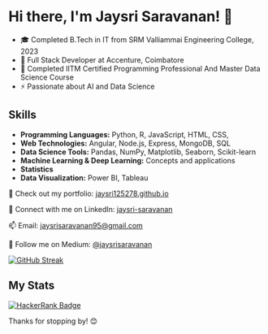 # Hi there, I'm Jaysri Saravanan! 👋

- 🎓 Completed B.Tech in IT from SRM Valliammai Engineering College, 2023
- 💼 Full Stack Developer at Accenture, Coimbatore
- 📜 Completed IITM Certified Programming Professional And Master Data Science Course
- ⚡ Passionate about AI and Data Science

## Skills
- **Programming Languages:** Python, R, JavaScript, HTML, CSS,
- **Web Technologies:** Angular, Node.js, Express, MongoDB, SQL
- **Data Science Tools:** Pandas, NumPy, Matplotlib, Seaborn, Scikit-learn
- **Machine Learning & Deep Learning:** Concepts and applications
- **Statistics**
- **Data Visualization:** Power BI, Tableau

🚀 Check out my portfolio: [jaysri125278.github.io](https://jaysri125278.github.io/)

🔗 Connect with me on LinkedIn: [jaysri-saravanan](https://www.linkedin.com/in/jaysri-saravanan/)

📫 Email: jaysrisaravanan95@gmail.com

📝 Follow me on Medium: [@jaysrisaravanan](https://medium.com/@jaysrisaravanan)

[![GitHub Streak](https://streak-stats.demolab.com?user=jaysri125278)](https://git.io/streak-stats)

## My Stats

[![HackerRank Badge](https://img.shields.io/badge/HackerRank-Score-4caf50)](https://www.hackerrank.com/profile/saravananjaysri)


Thanks for stopping by! 😊
